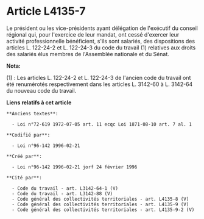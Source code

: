 # Article L4135-7

Le président ou les vice-présidents ayant délégation de l'exécutif du conseil régional qui, pour l'exercice de leur mandat,
ont cessé d'exercer leur activité professionnelle bénéficient, s'ils sont salariés, des dispositions des articles L. 122-24-2
et L. 122-24-3 du code du travail (1) relatives aux droits des salariés élus membres de l'Assemblée nationale et du Sénat.

**Nota:**

(1) :   Les articles L. 122-24-2 et L. 122-24-3 de l'ancien code du travail ont été renumérotés respectivement dans les
articles L. 3142-60 à L. 3142-64 du nouveau code du travail.

**Liens relatifs à cet article**

	**Anciens textes**:

	  - Loi n°72-619 1972-07-05 art. 11 ecqc Loi 1871-08-10 art. 7 al. 1

	**Codifié par**:

	  - Loi n°96-142 1996-02-21

	**Créé par**:

	  - Loi n°96-142 1996-02-21 jorf 24 février 1996

	**Cité par**:

	  - Code du travail - art. L3142-64-1 (V)
	  - Code du travail - art. L3142-88 (V)
	  - Code général des collectivités territoriales - art. L4135-8 (V)
	  - Code général des collectivités territoriales - art. L4135-9 (V)
	  - Code général des collectivités territoriales - art. L4135-9-2 (V)
